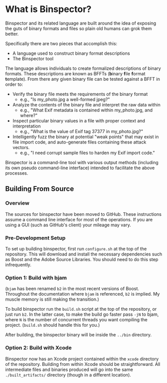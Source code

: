 # What is Binspector?

Binspector and its related language are built around the idea of exposing the guts of binary formats and files so plain old humans can grok them better.

Specifically there are two pieces that accomplish this:

 - A language used to construct binary format descriptions
 - The Binspector tool

The language allows individuals to create formalized descriptions of binary formats. These descriptions are known as BFFTs (**b**inary **f**ile **f**ormat **t**emplate). From there any given binary file can be tested against a BFFT in order to:

- Verify the binary file meets the requirements of the binary format
  - e.g., "Is my_photo.jpg a well-formed jpeg?"
- Analyze the contents of the binary file and interpret the raw data within
  - e.g., "What Exif metadata is contained within my_photo.jpg, and where?"
- Inspect particular binary values in a file with proper context and interpretation
  - e.g., "What is the value of Exif tag 37377 in my_photo.jpg?"
- Intelligently fuzz the binary at potential "weak points" that may exist in file import code, and auto-generate files containing these attack vectors.
  - e.g., "I need corrupt sample files to harden my Exif import code."

Binspector is a command-line tool with various output methods (including its own pseudo command-line interface) intended to facilitate the above processes.

## Building From Source

### Overview

The sources for binspector have been moved to GitHub. These instructions assume a command line interface for most of the operations. If you are using a GUI (such as GitHub's client) your mileage may vary.

### Pre-Development Setup

To set up building binspector, first run `configure.sh` at the top of the repository. This will download and install the necessary dependencies such as Boost and the Adobe Source Libraries. You should need to do this step infrequently.

### Option 1: Build with bjam

(`bjam` has been renamed `b2` in the most recent versions of Boost. Throughout the documentation where `bjam` is referenced, `b2` is implied. My muscle memory is still making the transition.)

To build binspector run the `build.sh` script at the top of the repository, or just run `b2`. In the latter case, to make the build go faster pass `-jN` to bjam, where `N` is the number of concurrent threads you want compiling the project. (`build.sh` should handle this for you.)

After building, the binspector binary will be inside the `../bin` directory.

### Option 2: Build with Xcode

Binspector now has an Xcode project contained within the `xcode` directory of the repository. Building from within Xcode should be straightforward. All intermediate files and binaries produced will go into the same `./built_artifacts/` directory (though in a different location).
